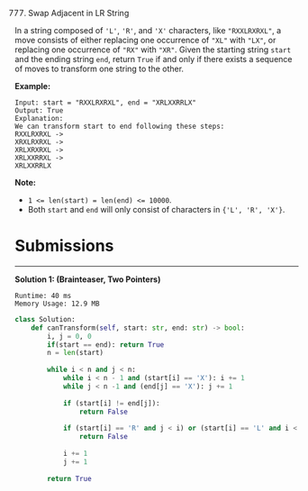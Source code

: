 777. Swap Adjacent in LR String

In a string composed of `'L'`, `'R'`, and `'X'` characters, like `"RXXLRXRXL"`, a move consists of either replacing one occurrence of `"XL"` with `"LX"`, or replacing one occurrence of `"RX"` with `"XR"`. Given the starting string `start` and the ending string `end`, return `True` if and only if there exists a sequence of moves to transform one string to the other.

**Example:**
```
Input: start = "RXXLRXRXL", end = "XRLXXRRLX"
Output: True
Explanation:
We can transform start to end following these steps:
RXXLRXRXL ->
XRXLRXRXL ->
XRLXRXRXL ->
XRLXXRRXL ->
XRLXXRRLX
```

**Note:**

* `1 <= len(start) = len(end) <= 10000`.
* Both `start` and `end` will only consist of characters in `{'L', 'R', 'X'}`.

# Submissions
---
**Solution 1: (Brainteaser, Two Pointers)**
```
Runtime: 40 ms
Memory Usage: 12.9 MB
```
```python
class Solution:
    def canTransform(self, start: str, end: str) -> bool:
        i, j = 0, 0
        if(start == end): return True
        n = len(start)
        
        while i < n and j < n:
            while i < n - 1 and (start[i] == 'X'): i += 1
            while j < n -1 and (end[j] == 'X'): j += 1
            
            if (start[i] != end[j]): 
                return False
            
            if (start[i] == 'R' and j < i) or (start[i] == 'L' and i < j): 
                return False
            
            i += 1
            j += 1
            
        return True
        
```